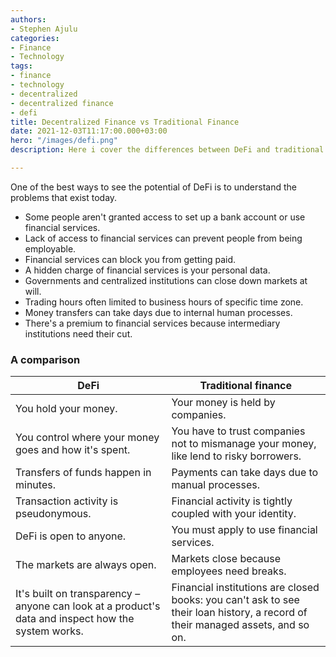 ```yaml
---
authors:
- Stephen Ajulu
categories:
- Finance
- Technology
tags:
- finance
- technology
- decentralized
- decentralized finance
- defi
title: Decentralized Finance vs Traditional Finance
date: 2021-12-03T11:17:00.000+03:00
hero: "/images/defi.png"
description: Here i cover the differences between DeFi and traditional finance

---
```

One of the best ways to see the potential of DeFi is to understand the problems that exist today.

* Some people aren't granted access to set up a bank account or use financial services.
* Lack of access to financial services can prevent people from being employable.
* Financial services can block you from getting paid.
* A hidden charge of financial services is your personal data.
* Governments and centralized institutions can close down markets at will.
* Trading hours often limited to business hours of specific time zone.
* Money transfers can take days due to internal human processes.
* There's a premium to financial services because intermediary institutions need their cut.

### A comparison

| DeFi | Traditional finance |
| --- | --- |
| You hold your money. | Your money is held by companies. |
| You control where your money goes and how it's spent. | You have to trust companies not to mismanage your money, like lend to risky borrowers. |
| Transfers of funds happen in minutes. | Payments can take days due to manual processes. |
| Transaction activity is pseudonymous. | Financial activity is tightly coupled with your identity. |
| DeFi is open to anyone. | You must apply to use financial services. |
| The markets are always open. | Markets close because employees need breaks. |
| It's built on transparency – anyone can look at a product's data and inspect how the system works. | Financial institutions are closed books: you can't ask to see their loan history, a record of their managed assets, and so on. |